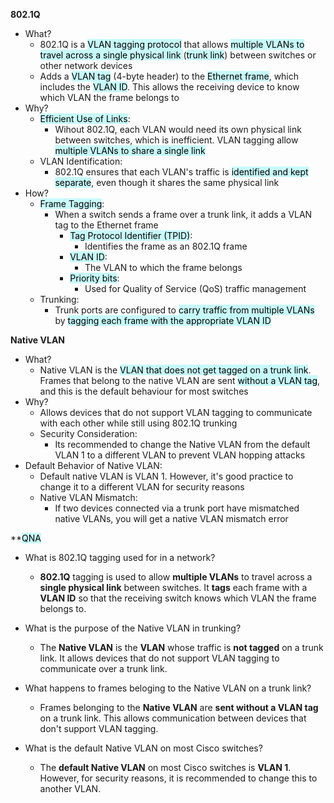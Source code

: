 **802.1Q**
- What?
	- 802.1Q is a <mark style="background: #ABF7F7A6;">VLAN tagging protocol</mark> that allows <mark style="background: #ABF7F7A6;">multiple VLANs to travel across a single physical link </mark>(<mark style="background: #ABF7F7A6;">trunk link</mark>) between switches or other network devices
	- Adds a <mark style="background: #ABF7F7A6;">VLAN tag</mark> (4-byte header) to the <mark style="background: #ABF7F7A6;">Ethernet frame</mark>, which includes the <mark style="background: #ABF7F7A6;">VLAN ID</mark>. This allows the receiving device to know which VLAN the frame belongs to
- Why?
	- <mark style="background: #ABF7F7A6;">Efficient Use of Links</mark>:
		- Wihout 802.1Q, each VLAN would need its own physical link between switches, which is inefficient. VLAN tagging allow <mark style="background: #ABF7F7A6;">multiple VLANs to share a single link</mark>
	- VLAN Identification:
		- 802.1Q ensures that each VLAN's traffic is <mark style="background: #ABF7F7A6;">identified and kept separate</mark>, even though it shares the same physical link
- How?
	- <mark style="background: #ABF7F7A6;">Frame Tagging</mark>:
		- When a switch sends a frame over a trunk link, it adds a VLAN tag to the Ethernet frame
			- <mark style="background: #ABF7F7A6;">Tag Protocol Identifier (TPID)</mark>:
				- Identifies the frame as an 802.1Q frame
			- <mark style="background: #ABF7F7A6;">VLAN ID</mark>:
				- The VLAN to which the frame belongs
			- <mark style="background: #ABF7F7A6;">Priority bits</mark>:
				- Used for Quality of Service (QoS) traffic management
	- Trunking:
		- Trunk ports are configured to <mark style="background: #ABF7F7A6;">carry traffic from multiple VLANs</mark> by <mark style="background: #ABF7F7A6;">tagging each frame with the appropriate VLAN ID</mark>

**Native VLAN**
- What?
	- Native VLAN is the <mark style="background: #ABF7F7A6;">VLAN that does not get tagged on a trunk link</mark>. Frames that belong to the native VLAN are sent <mark style="background: #ABF7F7A6;">without a VLAN tag</mark>, and this is the default behaviour for most switches
- Why?
	- Allows devices that do not support VLAN tagging to communicate with each other while still using 802.1Q trunking
	- Security Consideration:
		- Its recommended to change the Native VLAN from the default VLAN 1 to a different VLAN to prevent VLAN hopping attacks
- Default Behavior of Native VLAN:
	- Default native VLAN is VLAN 1. However, it's good practice to change it to a different VLAN for security reasons
	- Native VLAN Mismatch:
		- If two devices connected via a trunk port have mismatched native VLANs, you will get a native VLAN mismatch error

**<mark style="background: #ABF7F7A6;">QNA</mark>
- What is 802.1Q tagging used for in a network?
	- **802.1Q** tagging is used to allow **multiple VLANs** to travel across a **single physical link** between switches. It **tags** each frame with a **VLAN ID** so that the receiving switch knows which VLAN the frame belongs to.
	
- What is the purpose of the Native VLAN in trunking?
	- The **Native VLAN** is the **VLAN** whose traffic is **not tagged** on a trunk link. It allows devices that do not support VLAN tagging to communicate over a trunk link.
	
- What happens to frames beloging to the Native VLAN on a trunk link?
	- Frames belonging to the **Native VLAN** are **sent without a VLAN tag** on a trunk link. This allows communication between devices that don't support VLAN tagging.
	
- What is the default Native VLAN on most Cisco switches?
	- The **default Native VLAN** on most Cisco switches is **VLAN 1**. However, for security reasons, it is recommended to change this to another VLAN.
